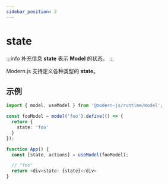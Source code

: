 ```yaml
---
sidebar_position: 2
---
```


# state

:::info 补充信息
**state** 表示 **Model** 的状态。
:::

Modern.js 支持定义各种类型的 **state**。

## 示例

```ts
import { model, useModel } from '@modern-js/runtime/model';

const fooModel = model('foo').define(() => {
  return {
    state: 'foo'
  }
});

function App() {
  const [state, actions] = useModel(fooModel);

  // "foo"
  return <div>state: {state}</div>
}
```
